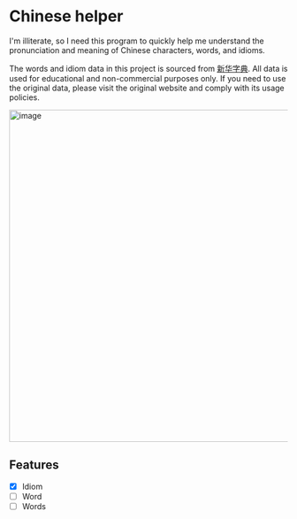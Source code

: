 # Chinese helper

I'm illiterate, so I need this program to quickly help me understand the pronunciation and meaning of Chinese characters, words, and idioms.

The words and idiom data in this project is sourced from <a target="_blank" href="https://www.xhzidian.com/">新华字典</a>. All data is used for educational and non-commercial purposes only. If you need to use the original data, please visit the original website and comply with its usage policies.

<img width="600" alt="image" src="https://github.com/user-attachments/assets/0674829f-46be-4932-b38b-b07261d9f3bd">


## Features

- [x] Idiom
- [ ] Word
- [ ] Words
